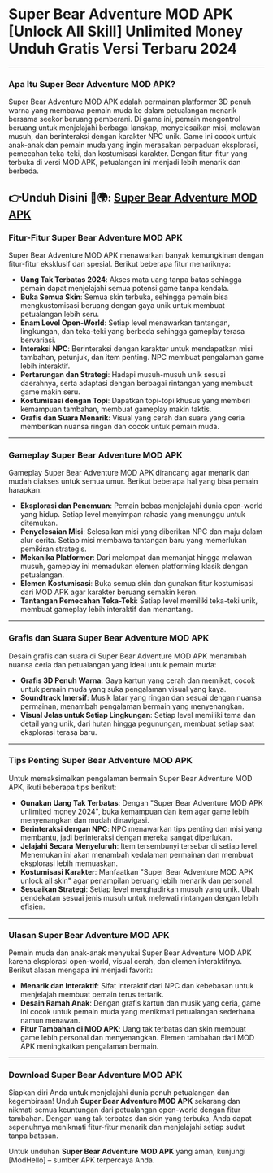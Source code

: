 # Super Bear Adventure MOD APK [Unlock All Skill] Unlimited Money Unduh Gratis Versi Terbaru 2024

---

### Apa Itu Super Bear Adventure MOD APK?

Super Bear Adventure MOD APK adalah permainan platformer 3D penuh warna yang membawa pemain muda ke dalam petualangan menarik bersama seekor beruang pemberani. Di game ini, pemain mengontrol beruang untuk menjelajahi berbagai lanskap, menyelesaikan misi, melawan musuh, dan berinteraksi dengan karakter NPC unik. Game ini cocok untuk anak-anak dan pemain muda yang ingin merasakan perpaduan eksplorasi, pemecahan teka-teki, dan kostumisasi karakter. Dengan fitur-fitur yang terbuka di versi MOD APK, petualangan ini menjadi lebih menarik dan berbeda.


👉Unduh Disini 🐻🌍: [Super Bear Adventure MOD APK](https://modhello.com/super-bear-adventure/)
---

### Fitur-Fitur Super Bear Adventure MOD APK

Super Bear Adventure MOD APK menawarkan banyak kemungkinan dengan fitur-fitur eksklusif dan spesial. Berikut beberapa fitur menariknya:

- **Uang Tak Terbatas 2024**: Akses mata uang tanpa batas sehingga pemain dapat menjelajahi semua potensi game tanpa kendala.
- **Buka Semua Skin**: Semua skin terbuka, sehingga pemain bisa mengkustomisasi beruang dengan gaya unik untuk membuat petualangan lebih seru.
- **Enam Level Open-World**: Setiap level menawarkan tantangan, lingkungan, dan teka-teki yang berbeda sehingga gameplay terasa bervariasi.
- **Interaksi NPC**: Berinteraksi dengan karakter untuk mendapatkan misi tambahan, petunjuk, dan item penting. NPC membuat pengalaman game lebih interaktif.
- **Pertarungan dan Strategi**: Hadapi musuh-musuh unik sesuai daerahnya, serta adaptasi dengan berbagai rintangan yang membuat game makin seru.
- **Kostumisasi dengan Topi**: Dapatkan topi-topi khusus yang memberi kemampuan tambahan, membuat gameplay makin taktis.
- **Grafis dan Suara Menarik**: Visual yang cerah dan suara yang ceria memberikan nuansa ringan dan cocok untuk pemain muda.

---

### Gameplay Super Bear Adventure MOD APK

Gameplay Super Bear Adventure MOD APK dirancang agar menarik dan mudah diakses untuk semua umur. Berikut beberapa hal yang bisa pemain harapkan:

- **Eksplorasi dan Penemuan**: Pemain bebas menjelajahi dunia open-world yang hidup. Setiap level menyimpan rahasia yang menunggu untuk ditemukan.
- **Penyelesaian Misi**: Selesaikan misi yang diberikan NPC dan maju dalam alur cerita. Setiap misi membawa tantangan baru yang memerlukan pemikiran strategis.
- **Mekanika Platformer**: Dari melompat dan memanjat hingga melawan musuh, gameplay ini memadukan elemen platforming klasik dengan petualangan.
- **Elemen Kostumisasi**: Buka semua skin dan gunakan fitur kostumisasi dari MOD APK agar karakter beruang semakin keren.
- **Tantangan Pemecahan Teka-Teki**: Setiap level memiliki teka-teki unik, membuat gameplay lebih interaktif dan menantang.

---

### Grafis dan Suara Super Bear Adventure MOD APK

Desain grafis dan suara di Super Bear Adventure MOD APK menambah nuansa ceria dan petualangan yang ideal untuk pemain muda:

- **Grafis 3D Penuh Warna**: Gaya kartun yang cerah dan memikat, cocok untuk pemain muda yang suka pengalaman visual yang kaya.
- **Soundtrack Imersif**: Musik latar yang ringan dan sesuai dengan nuansa permainan, menambah pengalaman bermain yang menyenangkan.
- **Visual Jelas untuk Setiap Lingkungan**: Setiap level memiliki tema dan detail yang unik, dari hutan hingga pegunungan, membuat setiap saat eksplorasi terasa baru.

---

### Tips Penting Super Bear Adventure MOD APK

Untuk memaksimalkan pengalaman bermain Super Bear Adventure MOD APK, ikuti beberapa tips berikut:

- **Gunakan Uang Tak Terbatas**: Dengan "Super Bear Adventure MOD APK unlimited money 2024", buka kemampuan dan item agar game lebih menyenangkan dan mudah dinavigasi.
- **Berinteraksi dengan NPC**: NPC menawarkan tips penting dan misi yang membantu, jadi berinteraksi dengan mereka sangat diperlukan.
- **Jelajahi Secara Menyeluruh**: Item tersembunyi tersebar di setiap level. Menemukan ini akan menambah kedalaman permainan dan membuat eksplorasi lebih memuaskan.
- **Kostumisasi Karakter**: Manfaatkan "Super Bear Adventure MOD APK unlock all skin" agar penampilan beruang lebih menarik dan personal.
- **Sesuaikan Strategi**: Setiap level menghadirkan musuh yang unik. Ubah pendekatan sesuai jenis musuh untuk melewati rintangan dengan lebih efisien.

---

### Ulasan Super Bear Adventure MOD APK

Pemain muda dan anak-anak menyukai Super Bear Adventure MOD APK karena eksplorasi open-world, visual cerah, dan elemen interaktifnya. Berikut alasan mengapa ini menjadi favorit:

- **Menarik dan Interaktif**: Sifat interaktif dari NPC dan kebebasan untuk menjelajah membuat pemain terus tertarik.
- **Desain Ramah Anak**: Dengan grafis kartun dan musik yang ceria, game ini cocok untuk pemain muda yang menikmati petualangan sederhana namun menawan.
- **Fitur Tambahan di MOD APK**: Uang tak terbatas dan skin membuat game lebih personal dan menyenangkan. Elemen tambahan dari MOD APK meningkatkan pengalaman bermain.

---

### Download Super Bear Adventure MOD APK

Siapkan diri Anda untuk menjelajahi dunia penuh petualangan dan kegembiraan! Unduh **Super Bear Adventure MOD APK** sekarang dan nikmati semua keuntungan dari petualangan open-world dengan fitur tambahan. Dengan uang tak terbatas dan skin yang terbuka, Anda dapat sepenuhnya menikmati fitur-fitur menarik dan menjelajahi setiap sudut tanpa batasan.

Untuk unduhan **Super Bear Adventure MOD APK** yang aman, kunjungi [ModHello] – sumber APK terpercaya Anda.
